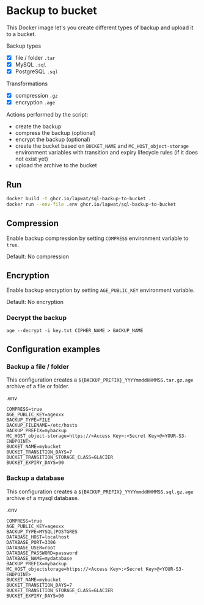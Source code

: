 # Backup to bucket

This Docker image let's you create different types of backup and upload it to a bucket.

Backup types
- [x] file / folder `.tar`
- [x] MySQL `.sql`
- [x] PostgreSQL `.sql`

Transformations
- [x] compression `.gz`
- [x] encryption `.age`

Actions performed by the script:
- create the backup
- compress the backup (optional)
- encrypt the backup (optional)
- create the bucket based on `BUCKET_NAME` and `MC_HOST_object-storage` environment variables with transition and expiry lifecycle rules (if it does not exist yet)
- upload the archive to the bucket

## Run

```sh
docker build -t ghcr.io/lapwat/sql-backup-to-bucket .
docker run --env-file .env ghcr.io/lapwat/sql-backup-to-bucket
```

## Compression

Enable backup compression by setting `COMPRESS` environment variable to `true`.

Default: No compression

## Encryption

Enable backup encryption by setting `AGE_PUBLIC_KEY` environment variable.

Default: No encryption

### Decrypt the backup

```
age --decrypt -i key.txt CIPHER_NAME > BACKUP_NAME
```

## Configuration examples

### Backup a file / folder

This configuration creates a `${BACKUP_PREFIX}_YYYYmmddHHMMSS.tar.gz.age` archive of a file or folder.

.env
```
COMPRESS=true
AGE_PUBLIC_KEY=agexxx
BACKUP_TYPE=FILE
BACKUP_FILENAME=/etc/hosts
BACKUP_PREFIX=mybackup
MC_HOST_object-storage=https://<Access Key>:<Secret Key>@<YOUR-S3-ENDPOINT>
BUCKET_NAME=mybucket
BUCKET_TRANSITION_DAYS=7
BUCKET_TRANSITION_STORAGE_CLASS=GLACIER
BUCKET_EXPIRY_DAYS=90
```

### Backup a database

This configuration creates a `${BACKUP_PREFIX}_YYYYmmddHHMMSS.sql.gz.age` archive of a mysql database.

.env
```
COMPRESS=true
AGE_PUBLIC_KEY=agexxx
BACKUP_TYPE=MYSQL|POSTGRES
DATABASE_HOST=localhost
DATABASE_PORT=3306
DATABASE_USER=root
DATABASE_PASSWORD=password
DATABASE_NAME=mydatabase
BACKUP_PREFIX=mybackup
MC_HOST_objectstorage=https://<Access Key>:<Secret Key>@<YOUR-S3-ENDPOINT>
BUCKET_NAME=mybucket
BUCKET_TRANSITION_DAYS=7
BUCKET_TRANSITION_STORAGE_CLASS=GLACIER
BUCKET_EXPIRY_DAYS=90
```
